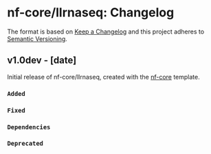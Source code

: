 # nf-core/llrnaseq: Changelog

The format is based on [Keep a Changelog](https://keepachangelog.com/en/1.0.0/)
and this project adheres to [Semantic Versioning](https://semver.org/spec/v2.0.0.html).

## v1.0dev - [date]

Initial release of nf-core/llrnaseq, created with the [nf-core](https://nf-co.re/) template.

### `Added`

### `Fixed`

### `Dependencies`

### `Deprecated`
